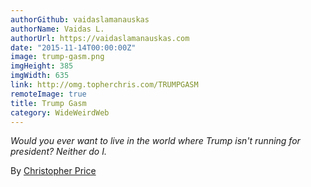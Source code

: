 ```yaml
---
authorGithub: vaidaslamanauskas
authorName: Vaidas L.
authorUrl: https://vaidaslamanauskas.com
date: "2015-11-14T00:00:00Z"
image: trump-gasm.png
imgHeight: 385
imgWidth: 635
link: http://omg.topherchris.com/TRUMPGASM
remoteImage: true
title: Trump Gasm
category: WideWeirdWeb
---
```


_Would you ever want to live in the world where Trump isn't running for president? Neither do I._

By [Christopher Price](http://topherchris.com)
